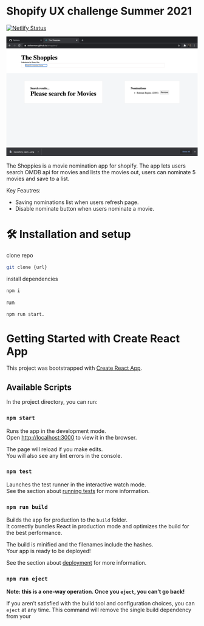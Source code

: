 # Shopify UX challenge Summer 2021

[![Netlify Status](https://api.netlify.com/api/v1/badges/47e2c1b3-13dc-478e-843e-22c24bd48914/deploy-status)](https://app.netlify.com/sites/angry-beaver-925715/deploys)

![demo](src/images/demo.png)

The Shoppies is a movie nomination app for shopify. The app lets users search OMDB api for movies and lists the movies out, users can nominate 5 movies and save to a list.

Key Feautres:

- Saving nominations list when users refresh page.
- Disable nominate button when users nominate a movie.

# 🛠 Installation and setup

clone repo

```bash
git clone {url}

```

install dependencies

```bash
npm i
```

run

```bash
npm run start.
```

# Getting Started with Create React App

This project was bootstrapped with [Create React App](https://github.com/facebook/create-react-app).

## Available Scripts

In the project directory, you can run:

### `npm start`

Runs the app in the development mode.\
Open [http://localhost:3000](http://localhost:3000/) to view it in the browser.

The page will reload if you make edits.\
You will also see any lint errors in the console.

### `npm test`

Launches the test runner in the interactive watch mode.\
See the section about [running tests](https://facebook.github.io/create-react-app/docs/running-tests) for more information.

### `npm run build`

Builds the app for production to the `build` folder.\
It correctly bundles React in production mode and optimizes the build for the best performance.

The build is minified and the filenames include the hashes.\
Your app is ready to be deployed!

See the section about [deployment](https://facebook.github.io/create-react-app/docs/deployment) for more information.

### `npm run eject`

**Note: this is a one-way operation. Once you `eject`, you can’t go back!**

If you aren’t satisfied with the build tool and configuration choices, you can `eject` at any time. This command will remove the single build dependency from your
